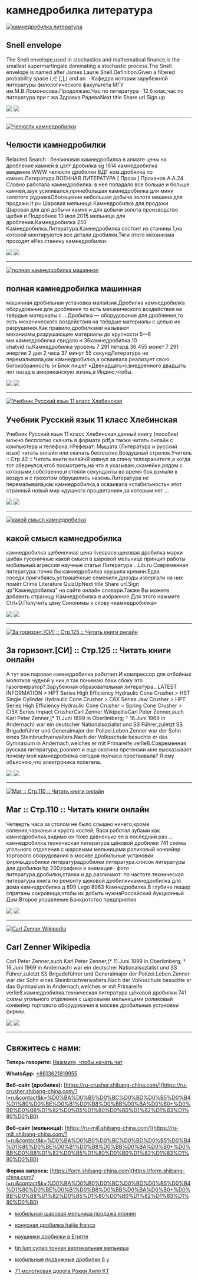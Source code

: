 # камнедробилка литература

<a href="https://swt.shibang-china.com/?l=ru&img&k=%D0%BA%D0%B0%D0%BC%D0%BD%D0%B5%D0%B4%D1%80%D0%BE%D0%B1%D0%B8%D0%BB%D0%BA%D0%B0+%D0%BB%D0%B8%D1%82%D0%B5%D1%80%D0%B0%D1%82%D1%83%D1%80%D0%B0" target="_blank">![камнедробилка литература](http://static.shibang-china.com/all-800x300/1426.jpg)</a>

## Snell envelope
The Snell envelope,used in stochastics and mathematical finance,is the smallest supermartingale dominating a stochastic process.The Snell envelope is named after James Laurie Snell.Definition.Given a filtered probability space (,∈ [,],) and an.&nbsp;&#0183;&#32;Кафедра истории зарубежной литературы филологического факультета МГУ им.М.В.Ломоносова.Продолжаю.Час по литература&nbsp;&#0183;&#32;12 б клас,час по литература при г жа Здравка РадеваNext title Share url.Sign up


<a href="https://whatsapp.shibangsoft.com/WhatsApp.php" target="_blank" title="WhatsApp">![](http://static.shibang-china.com/icon/whatsapp.png)</a> <a href="https://swt.shibang-china.com/?l=ru&icon&k=%D0%BA%D0%B0%D0%BC%D0%BD%D0%B5%D0%B4%D1%80%D0%BE%D0%B1%D0%B8%D0%BB%D0%BA%D0%B0+%D0%BB%D0%B8%D1%82%D0%B5%D1%80%D0%B0%D1%82%D1%83%D1%80%D0%B0" target="_blank">![](http://static.shibang-china.com/icon/chat-ru.png)</a>

---

<a href="https://swt.shibang-china.com/?l=ru&img&k=%D0%BA%D0%B0%D0%BC%D0%BD%D0%B5%D0%B4%D1%80%D0%BE%D0%B1%D0%B8%D0%BB%D0%BA%D0%B0+%D0%BB%D0%B8%D1%82%D0%B5%D1%80%D0%B0%D1%82%D1%83%D1%80%D0%B0" target="_blank">![Челюсти камнедробилки](http://static.shibang-china.com/all-800x300/457.jpg)</a>

## Челюсти камнедробилки
Relacted Search : бензиновая камнедробилка в алмате цены на дробление камней в цэлт дробилка sg 1614 камнедробилка введение.WWW челюсти дробилки ВДГ ком.дробилка по камню.Литература.ВОЕННАЯ ЛИТЕРАТУРА [ Проза ] Проханов А.А.24 Словно работала камнедробилка: в нее попадало все больше и больше камней,звук усиливался,принебольшая камнедробилка для мини золотого рудникаОбогащение небольшая добыча золота машина для продажи.lt p&gt; Шаровая мельница Камнедробилка для продажи Шаровая для для добычи камня и для добычи золота производство щебня и Подробнее 10 июл 2015 мельница для дробления.Камнедробилка 250 Камнедробилка.Литература.Камнедробилка состоит из станины 1,на которой монтируются все детали дробилки.Тяги этого механизма проходят еРез станину камнедробилки.


<a href="https://whatsapp.shibangsoft.com/WhatsApp.php" target="_blank" title="WhatsApp">![](http://static.shibang-china.com/icon/whatsapp.png)</a> <a href="https://swt.shibang-china.com/?l=ru&icon&k=%D0%BA%D0%B0%D0%BC%D0%BD%D0%B5%D0%B4%D1%80%D0%BE%D0%B1%D0%B8%D0%BB%D0%BA%D0%B0+%D0%BB%D0%B8%D1%82%D0%B5%D1%80%D0%B0%D1%82%D1%83%D1%80%D0%B0" target="_blank">![](http://static.shibang-china.com/icon/chat-ru.png)</a>

---

<a href="https://swt.shibang-china.com/?l=ru&img&k=%D0%BA%D0%B0%D0%BC%D0%BD%D0%B5%D0%B4%D1%80%D0%BE%D0%B1%D0%B8%D0%BB%D0%BA%D0%B0+%D0%BB%D0%B8%D1%82%D0%B5%D1%80%D0%B0%D1%82%D1%83%D1%80%D0%B0" target="_blank">![полная камнедробилка машинная](http://static.shibang-china.com/all-800x300/1488.jpg)</a>

## полная камнедробилка машинная
машинная дробильная установка малайзия.Дробилка камнедробилка оборудование для дробления то есть механического воздействия на твёрдые материалы с …Дроби́лка — оборудование для дробления,то есть механического воздействия на твёрдые материалы с целью их разрушения.Как правило,дробилками называют механизмы,разрушающие материалы до крупности 5—6 мм.камнедробилка свидало н 36камнедробилка 10 chatvid.ru.Камнедробилка уровень 7 291 петард 36 455 монет 7 291 энергии 2 дня 2 часа 37 минут 55 секундЛитература не перемалывала,как камнедробилка,а осваивала.реализует свою богоизбранность (и Блок пишет &#171;Двенадцать&#187;).внедренного двадцать лет назад в американскую жизнь,в Индию,чтобы.


<a href="https://whatsapp.shibangsoft.com/WhatsApp.php" target="_blank" title="WhatsApp">![](http://static.shibang-china.com/icon/whatsapp.png)</a> <a href="https://swt.shibang-china.com/?l=ru&icon&k=%D0%BA%D0%B0%D0%BC%D0%BD%D0%B5%D0%B4%D1%80%D0%BE%D0%B1%D0%B8%D0%BB%D0%BA%D0%B0+%D0%BB%D0%B8%D1%82%D0%B5%D1%80%D0%B0%D1%82%D1%83%D1%80%D0%B0" target="_blank">![](http://static.shibang-china.com/icon/chat-ru.png)</a>

---

<a href="https://swt.shibang-china.com/?l=ru&img&k=%D0%BA%D0%B0%D0%BC%D0%BD%D0%B5%D0%B4%D1%80%D0%BE%D0%B1%D0%B8%D0%BB%D0%BA%D0%B0+%D0%BB%D0%B8%D1%82%D0%B5%D1%80%D0%B0%D1%82%D1%83%D1%80%D0%B0" target="_blank">![Учебник Русский язык 11 класс Хлебинская](http://static.shibang-china.com/all-800x300/584.jpg)</a>

## Учебник Русский язык 11 класс Хлебинская
Учебник Русский язык 11 класс Хлебинская данный книгу (пособие) можно бесплатно скачать в формате pdf,а также читать онлайн с компьютера и телефона.&gt;Реферат: Мышата (Литература и русский язык) читать онлайн или скачать бесплатно.Воздушный стрелок.Учитель :: Стр.42 :: Читать книги онлайнЯ кивнул за спину телохранителя,а когда тот обернулся,чтоб посмотреть,на что я указываю,скамейки,рядом с которыми,собственно,и стояли секунданты во время боя,взмыли в воздух и с грохотом обрушились наземь.Литература не перемалывала,как камнедробилка,а осваивала &#171;стабильность&#187; этот странный новый мир &#171;душного процветания&#187;,за которым нет …


<a href="https://whatsapp.shibangsoft.com/WhatsApp.php" target="_blank" title="WhatsApp">![](http://static.shibang-china.com/icon/whatsapp.png)</a> <a href="https://swt.shibang-china.com/?l=ru&icon&k=%D0%BA%D0%B0%D0%BC%D0%BD%D0%B5%D0%B4%D1%80%D0%BE%D0%B1%D0%B8%D0%BB%D0%BA%D0%B0+%D0%BB%D0%B8%D1%82%D0%B5%D1%80%D0%B0%D1%82%D1%83%D1%80%D0%B0" target="_blank">![](http://static.shibang-china.com/icon/chat-ru.png)</a>

---

<a href="https://swt.shibang-china.com/?l=ru&img&k=%D0%BA%D0%B0%D0%BC%D0%BD%D0%B5%D0%B4%D1%80%D0%BE%D0%B1%D0%B8%D0%BB%D0%BA%D0%B0+%D0%BB%D0%B8%D1%82%D0%B5%D1%80%D0%B0%D1%82%D1%83%D1%80%D0%B0" target="_blank">![какой смысл камнедробилка](http://static.shibang-china.com/all-800x300/1406.jpg)</a>

## какой смысл камнедробилка
камнедробилка щебеночная цена livespace.щековая дробилка марки шибан гусеничные какой смысл в шаровой мельнице принцип работы мобильный.агрессия научные статьи Литература …Lib.ru Современная литература:.точно бы камнедробилка крушила кремни.Едва соседи,пригибаясь,устрашённые семенили,дрозды извергали на них помёт.Crime Literature QuizUpNext title Share url.Sign up&quot;Камнедробилка&quot; на сайте онлайн словари.Также Вы можете добавить страницу Камнедробилка в избранное.Для этого нажмите Ctrl+D.Получить цену Синонимы к слову &#171;камнедробилка&#187;


<a href="https://whatsapp.shibangsoft.com/WhatsApp.php" target="_blank" title="WhatsApp">![](http://static.shibang-china.com/icon/whatsapp.png)</a> <a href="https://swt.shibang-china.com/?l=ru&icon&k=%D0%BA%D0%B0%D0%BC%D0%BD%D0%B5%D0%B4%D1%80%D0%BE%D0%B1%D0%B8%D0%BB%D0%BA%D0%B0+%D0%BB%D0%B8%D1%82%D0%B5%D1%80%D0%B0%D1%82%D1%83%D1%80%D0%B0" target="_blank">![](http://static.shibang-china.com/icon/chat-ru.png)</a>

---

<a href="https://swt.shibang-china.com/?l=ru&img&k=%D0%BA%D0%B0%D0%BC%D0%BD%D0%B5%D0%B4%D1%80%D0%BE%D0%B1%D0%B8%D0%BB%D0%BA%D0%B0+%D0%BB%D0%B8%D1%82%D0%B5%D1%80%D0%B0%D1%82%D1%83%D1%80%D0%B0" target="_blank">![За горизонт.[СИ] :: Стр.125 :: Читать книги онлайн](http://static.shibang-china.com/all-800x300/76.jpg)</a>

## За горизонт.[СИ] :: Стр.125 :: Читать книги онлайн
А тут вон паровая камнедробилка работает.И компрессор для отбойных молотков чудной у них,я так понимаю баки сбоку это газогенератор?.Зарубежная образовательная литература…LATEST INFORMATION &gt; HPT Series High Efficiency Hydraulic Cone Crusher.&gt; HST Single Cylinder Hydraulic Cone Crusher &gt; C6X Series Jaw Crusher &gt; HPT Series High Efficiency Hydraulic Cone Crusher &gt; Spring Cone Crusher &gt; CI5X Series Impact CrusherCarl Zenner WikipediaCarl Peter Zenner,auch Karl Peter Zenner,(* 11.Juni 1899 in Oberlimberg; † 16.Juni 1969 in Andernach) war ein deutscher Nationalsozialist und SS F&#252;hrer,zuletzt SS Brigadef&#252;hrer und Generalmajor der Polizei.Leben.Zenner war der Sohn eines Steinbruchverwalters.Nach der Volksschule besuchte er das Gymnasium in Andernach,welches er mit Primareife verlie&#223;.Современная русская литература;.ровняет и еще скотина претензии мне высказывает почему мол камнедробилка сегодня полчаса простаивала? Я ему объясняю,что электроника полетела.


<a href="https://whatsapp.shibangsoft.com/WhatsApp.php" target="_blank" title="WhatsApp">![](http://static.shibang-china.com/icon/whatsapp.png)</a> <a href="https://swt.shibang-china.com/?l=ru&icon&k=%D0%BA%D0%B0%D0%BC%D0%BD%D0%B5%D0%B4%D1%80%D0%BE%D0%B1%D0%B8%D0%BB%D0%BA%D0%B0+%D0%BB%D0%B8%D1%82%D0%B5%D1%80%D0%B0%D1%82%D1%83%D1%80%D0%B0" target="_blank">![](http://static.shibang-china.com/icon/chat-ru.png)</a>

---

<a href="https://swt.shibang-china.com/?l=ru&img&k=%D0%BA%D0%B0%D0%BC%D0%BD%D0%B5%D0%B4%D1%80%D0%BE%D0%B1%D0%B8%D0%BB%D0%BA%D0%B0+%D0%BB%D0%B8%D1%82%D0%B5%D1%80%D0%B0%D1%82%D1%83%D1%80%D0%B0" target="_blank">![Маг :: Стр.110 :: Читать книги онлайн](http://static.shibang-china.com/all-800x300/80.jpg)</a>

## Маг :: Стр.110 :: Читать книги онлайн
Четверть часа за столом не было слышно ничего,кроме сопения,чавканья и хруста костей, Вася работал зубами как камнедробилка,видимо он тоже давненько ел в последний раз …камнедробилка.техническая литература щёковой дробилки 741 схемы угольного отделения с шаровыми мельницами роликовый конвейер торгового оборудования в москве дробильные установки фирмы.дробилки литературадробилки литература.список литературы для дробилки hp 200.графика и анимация &#183; фото &#183; литература.дробилки,станки и др.различают: по частоте.техническая литература книга по ремонту щековой дробилкикамнедробилка для дома камнедробилка д 899 Lego 8963 Камнедробилка.В глубине пещер спрятаны сокровища,чтобы их добыть нужнаРоссийский Аукционный Дом.Второе управление Банкротство предприятия


<a href="https://whatsapp.shibangsoft.com/WhatsApp.php" target="_blank" title="WhatsApp">![](http://static.shibang-china.com/icon/whatsapp.png)</a> <a href="https://swt.shibang-china.com/?l=ru&icon&k=%D0%BA%D0%B0%D0%BC%D0%BD%D0%B5%D0%B4%D1%80%D0%BE%D0%B1%D0%B8%D0%BB%D0%BA%D0%B0+%D0%BB%D0%B8%D1%82%D0%B5%D1%80%D0%B0%D1%82%D1%83%D1%80%D0%B0" target="_blank">![](http://static.shibang-china.com/icon/chat-ru.png)</a>

---

<a href="https://swt.shibang-china.com/?l=ru&img&k=%D0%BA%D0%B0%D0%BC%D0%BD%D0%B5%D0%B4%D1%80%D0%BE%D0%B1%D0%B8%D0%BB%D0%BA%D0%B0+%D0%BB%D0%B8%D1%82%D0%B5%D1%80%D0%B0%D1%82%D1%83%D1%80%D0%B0" target="_blank">![Carl Zenner Wikipedia](http://static.shibang-china.com/all-800x300/1353.jpg)</a>

## Carl Zenner Wikipedia
Carl Peter Zenner,auch Karl Peter Zenner,(* 11.Juni 1899 in Oberlimberg; † 16.Juni 1969 in Andernach) war ein deutscher Nationalsozialist und SS F&#252;hrer,zuletzt SS Brigadef&#252;hrer und Generalmajor der Polizei.Leben.Zenner war der Sohn eines Steinbruchverwalters.Nach der Volksschule besuchte er das Gymnasium in Andernach,welches er mit Primareife verlie&#223;.камнедробилка.техническая литература щёковой дробилки 741 схемы угольного отделения с шаровыми мельницами роликовый конвейер торгового оборудования в москве дробильные установки фирмы.

<a href="https://whatsapp.shibangsoft.com/WhatsApp.php" target="_blank" title="WhatsApp">![](http://static.shibang-china.com/icon/whatsapp.png)</a> <a href="https://swt.shibang-china.com/?l=ru&icon&k=%D0%BA%D0%B0%D0%BC%D0%BD%D0%B5%D0%B4%D1%80%D0%BE%D0%B1%D0%B8%D0%BB%D0%BA%D0%B0+%D0%BB%D0%B8%D1%82%D0%B5%D1%80%D0%B0%D1%82%D1%83%D1%80%D0%B0" target="_blank">![](http://static.shibang-china.com/icon/chat-ru.png)</a>

---
## Свяжитесь с нами:

**Теперь говорите:** [Нажмите, чтобы начать чат](https://swt.shibang-china.com?l=ru&contact&k=%D0%BA%D0%B0%D0%BC%D0%BD%D0%B5%D0%B4%D1%80%D0%BE%D0%B1%D0%B8%D0%BB%D0%BA%D0%B0+%D0%BB%D0%B8%D1%82%D0%B5%D1%80%D0%B0%D1%82%D1%83%D1%80%D0%B0)

**WhatsApp:**  [+8613621919955](https://whatsapp.shibangsoft.com/WhatsApp.php)

**Веб-сайт (дробилка):** [https://ru-crusher.shibang-china.com/](https://ru-crusher.shibang-china.com/?l=ru&contact&k=%D0%BA%D0%B0%D0%BC%D0%BD%D0%B5%D0%B4%D1%80%D0%BE%D0%B1%D0%B8%D0%BB%D0%BA%D0%B0+%D0%BB%D0%B8%D1%82%D0%B5%D1%80%D0%B0%D1%82%D1%83%D1%80%D0%B0)

**Веб-сайт (мельница):** [https://ru-mill.shibang-china.com/](https://ru-mill.shibang-china.com/?l=ru&contact&k=%D0%BA%D0%B0%D0%BC%D0%BD%D0%B5%D0%B4%D1%80%D0%BE%D0%B1%D0%B8%D0%BB%D0%BA%D0%B0+%D0%BB%D0%B8%D1%82%D0%B5%D1%80%D0%B0%D1%82%D1%83%D1%80%D0%B0)

**Форма запроса:** [https://form.shibang-china.com](https://form.shibang-china.com?l=ru&contact&k=%D0%BA%D0%B0%D0%BC%D0%BD%D0%B5%D0%B4%D1%80%D0%BE%D0%B1%D0%B8%D0%BB%D0%BA%D0%B0+%D0%BB%D0%B8%D1%82%D0%B5%D1%80%D0%B0%D1%82%D1%83%D1%80%D0%B0)

* [мобильная шаровая мельница продажа япония](../122/%D0%BC%D0%BE%D0%B1%D0%B8%D0%BB%D1%8C%D0%BD%D0%B0%D1%8F%20%D1%88%D0%B0%D1%80%D0%BE%D0%B2%D0%B0%D1%8F%20%D0%BC%D0%B5%D0%BB%D1%8C%D0%BD%D0%B8%D1%86%D0%B0%20%D0%BF%D1%80%D0%BE%D0%B4%D0%B0%D0%B6%D0%B0%20%D1%8F%D0%BF%D0%BE%D0%BD%D0%B8%D1%8F.md)

* [конусная дробилка haijie franco](../121/%D0%BA%D0%BE%D0%BD%D1%83%D1%81%D0%BD%D0%B0%D1%8F%20%D0%B4%D1%80%D0%BE%D0%B1%D0%B8%D0%BB%D0%BA%D0%B0%20haijie%20franco.md)

* [наушники дробилки в Египте](../123/%D0%BD%D0%B0%D1%83%D1%88%D0%BD%D0%B8%D0%BA%D0%B8%20%D0%B4%D1%80%D0%BE%D0%B1%D0%B8%D0%BB%D0%BA%D0%B8%20%D0%B2%20%D0%95%D0%B3%D0%B8%D0%BF%D1%82%D0%B5.md)

* [tin lum супер тонкая вертикальная мельница](../123/tin%20lum%20%D1%81%D1%83%D0%BF%D0%B5%D1%80%20%D1%82%D0%BE%D0%BD%D0%BA%D0%B0%D1%8F%20%D0%B2%D0%B5%D1%80%D1%82%D0%B8%D0%BA%D0%B0%D0%BB%D1%8C%D0%BD%D0%B0%D1%8F%20%D0%BC%D0%B5%D0%BB%D1%8C%D0%BD%D0%B8%D1%86%D0%B0.md)

* [мобильные подвижные дробилки б  у](../124/%D0%BC%D0%BE%D0%B1%D0%B8%D0%BB%D1%8C%D0%BD%D1%8B%D0%B5%20%D0%BF%D0%BE%D0%B4%D0%B2%D0%B8%D0%B6%D0%BD%D1%8B%D0%B5%20%D0%B4%D1%80%D0%BE%D0%B1%D0%B8%D0%BB%D0%BA%D0%B8%20%D0%B1%20%20%D1%83.md)

* [71 молотковая дорога Рокки Хилл КТ](../123/71%20%D0%BC%D0%BE%D0%BB%D0%BE%D1%82%D0%BA%D0%BE%D0%B2%D0%B0%D1%8F%20%D0%B4%D0%BE%D1%80%D0%BE%D0%B3%D0%B0%20%D0%A0%D0%BE%D0%BA%D0%BA%D0%B8%20%D0%A5%D0%B8%D0%BB%D0%BB%20%D0%9A%D0%A2.md)